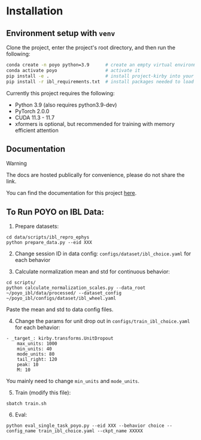 # Installation
## Environment setup with `venv`
Clone the project, enter the project's root directory, and then run the following:

```bash
conda create -n poyo python=3.9      # create an empty virtual environment
conda activate poyo                  # activate it
pip install -e .                     # install project-kirby into your path
pip install -r ibl_requirements.txt  # install packages needed to load IBL data
```

Currently this project requires the following:
- Python 3.9 (also requires python3.9-dev)
- PyTorch 2.0.0
- CUDA 11.3 - 11.7 
- xformers is optional, but recommended for training with memory efficient attention

## Documentation
> [!WARNING]  
> The docs are hosted publically for convenience, please do not share the link.

You can find the documentation for this project [here](https://chic-dragon-bc9a04.netlify.app/).

## To Run POYO on IBL Data:

1. Prepare datasets:
```
cd data/scripts/ibl_repro_ephys
python prepare_data.py --eid XXX
```

2. Change session ID in data config: `configs/dataset/ibl_choice.yaml` for each behavior

3. Calculate normalization mean and std for continuous behavior:
```
cd scripts/
python calculate_normalization_scales.py --data_root ~/poyo_ibl/data/processed/ --dataset_config ~/poyo_ibl/configs/dataset/ibl_wheel.yaml
```
Paste the mean and std to data config files. 

4. Change the params for unit drop out in `configs/train_ibl_choice.yaml` for each behavior: 
```
- _target_: kirby.transforms.UnitDropout
    max_units: 1000
    min_units: 40
    mode_units: 80
    tail_right: 120
    peak: 10
    M: 10
```
You mainly need to change `min_units` and `mode_units`. 

5. Train (modify this file):
```
sbatch train.sh
```

6. Eval:
```
python eval_single_task_poyo.py --eid XXX --behavior choice --config_name train_ibl_choice.yaml --ckpt_name XXXXX
```
